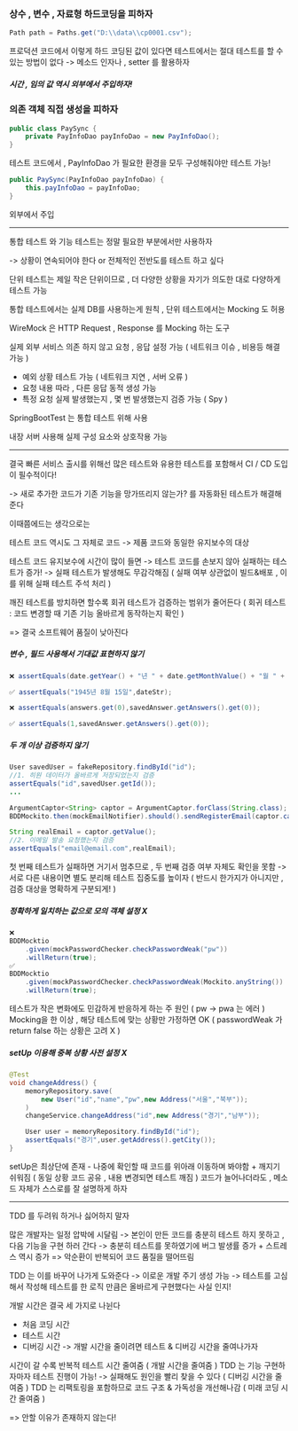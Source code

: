 ### 상수 , 변수 , 자료형 하드코딩을 피하자

```java
Path path = Paths.get("D:\\data\\cp0001.csv");
```

프로덕션 코드에서 이렇게 하드 코딩된 값이 있다면
테스트에서는 절대 테스트를 할 수 있는 방법이 없다
-> 메소드 인자나 , setter 를 활용하자

##### 시간 , 임의 값 역시 외부에서 주입하자!

### 의존 객체 직접 생성을 피하자

```java
public class PaySync {
	private PayInfoDao payInfoDao = new PayInfoDao();
}
```

테스트 코드에서 , PayInfoDao 가 필요한 환경을 모두 구성해줘야만 테스트 가능!

```java
public PaySync(PayInfoDao payInfoDao) {
	this.payInfoDao = payInfoDao;
}
```

외부에서 주입

---

통합 테스트 와 기능 테스트는 정말 필요한 부분에서만 사용하자

-> 상황이 연속되어야 한다 or 전체적인 전반도를 테스트 하고 싶다

단위 테스트는 제일 작은 단위이므로 , 더 다양한 상황을 자기가 의도한 대로 다양하게 테스트 가능

통합 테스트에서는 실제 DB를 사용하는게 원칙 ,
단위 테스트에서는 Mocking 도 허용

WireMock 은 HTTP Request , Response 를 Mocking 하는 도구

실제 외부 서비스 의존 하지 않고 요청 , 응답 설정 가능 ( 네트워크 이슈 , 비용등 해결 가능 )

- 예외 상황 테스트 가능 ( 네트워크 지연 , 서버 오류 )
- 요청 내용 따라 , 다른 응답 동적 생성 가능
- 특정 요청 실제 발생했는지 , 몇 번 발생했는지 검증 가능 ( Spy )

SpringBootTest 는 통합 테스트 위해 사용

내장 서버 사용해 실제 구성 요소와 상호작용 가능

---

결국 빠른 서비스 출시를 위해선
많은 테스트와 유용한 테스트를 포함해서 CI / CD 도입이 필수적이다!

-> 새로 추가한 코드가 기존 기능을 망가뜨리지 않는가? 를 자동화된 테스트가 해결해준다

이때쯤에드는 생각으로는

테스트 코드 역시도 그 자체로 코드
-> 제품 코드와 동일한 유지보수의 대상

테스트 코드 유지보수에 시간이 많이 들면
-> 테스트 코드를 손보지 않아 실패하는 테스트가 증가!
-> 실패 테스트가 발생해도 무감각해짐 ( 실패 여부 상관없이 빌드&배포 , 이를 위해 실패 테스트 주석 처리 )

깨진 테스트를 방치하면 할수록 회귀 테스트가 검증하는 범위가 줄어든다
( 회귀 테스트 : 코드 변경할 때 기존 기능 올바르게 동작하는지 확인 )

=> 결국 소프트웨어 품질이 낮아진다

##### 변수 , 필드 사용해서 기대값 표현하지 않기
```java
❌ assertEquals(date.getYear() + "년 " + date.getMonthValue() + "월 " + date.getDayOfMonth() + "일" , dateStr);

✅ assertEquals("1945년 8월 15일",dateStr);
```

```java
❌ assertEquals(answers.get(0),savedAnswer.getAnswers().get(0));

✅ assertEquals(1,savedAnswer.getAnswers().get(0));
```
##### 두 개 이상 검증하지 않기
```java
User savedUser = fakeRepository.findById("id");
//1. 히원 데이터가 올바르게 저장되었는지 검증
assertEquals("id",savedUser.getId());
...

ArgumentCaptor<String> captor = ArgumentCaptor.forClass(String.class);
BDDMockito.then(mockEmailNotifier).should().sendRegisterEmail(captor.capture());

String realEmail = captor.getValue();
//2. 이메일 발송 요청했는지 검증
assertEquals("email@email.com",realEmail);
```

첫 번째 테스트가 실패하면 거기서 멈추므로 , 두 번째 검증 여부 자체도 확인을 못함
-> 서로 다른 내용이면 별도 분리해 테스트 집중도를 높이자 ( 반드시 한가지가 아니지만 , 검증 대상을 명확하게 구분되게! )
##### 정확하게 일치하는 값으로 모의 객체 설정 X
```java
❌ 
BDDMocktio
	.given(mockPasswordChecker.checkPasswordWeak("pw"))
	.willReturn(true);
✅ 
BDDMocktio
	.given(mockPasswordChecker.checkPasswordWeak(Mockito.anyString())
	.willReturn(true);
```

테스트가 작은 변화에도 민감하게 반응하게 하는 주 원인 ( pw -> pwa 는 에러 )
Mocking을 한 이상 , 해당 테스트에 맞는 상황만 가정하면 OK ( passwordWeak 가 return false 하는 상황은 고려 X )

##### setUp 이용해 중복 상황 사전 설정 X
```java
@Test
void changeAddress() {
	memoryRepository.save(
		new User("id","name","pw",new Address("서울","북부"));	
	)
	changeService.changeAddress("id",new Address("경기","남부"));

	User user = memoryRepository.findById("id");
	assertEquals("경기",user.getAddress().getCity());
}
```

setUp은 최상단에 존재 - 나중에 확인할 때 코드를 위아래 이동하며 봐야함
	+ 깨지기 쉬워짐 ( 동일 상황 코드 공유 , 내용 변경되면 테스트 깨짐 )
코드가 늘어나더라도 , 메소드 자체가 스스로를 잘 설명하게 하자

---

TDD 를 두려워 하거나 싫어하지 말자

많은 개발자는 일정 압박에 시달림
-> 본인이 만든 코드를 충분히 테스트 하지 못하고 , 다음 기능을 구현 하러 간다
-> 충분히 테스트를 못하였기에 버그 발생률 증가 + 스트레스 역시 증가
=> 악순환이 반복되어 코드 품질을 떨어뜨림

TDD 는 이를 바꾸어 나가게 도와준다
-> 이로운 개발 주기 생성 가능
-> 테스트를 고심해서 작성해 테스트를 한 로직 만큼은 올바르게 구현했다는 사실 인지!

개발 시간은 결국 세 가지로 나뉜다
- 처음 코딩 시간
- 테스트 시간
- 디버깅 시간
-> 개발 시간을 줄이려면 테스트 & 디버깅 시간을 줄여나가자


시간이 갈 수록 반복적 테스트 시간 줄여줌 ( 개발 시간을 줄여줌 )
TDD 는 기능 구현하자마자 테스트 진행이 가능! -> 실패해도 원인을 빨리 찾을 수 있다 ( 디버깅 시간을 줄여줌 )
TDD 는 리팩토링을 포함하므로 코드 구조 & 가독성을 개선해나감 ( 미래 코딩 시간 줄여줌 )

=> 안할 이유가 존재하지 않는다!